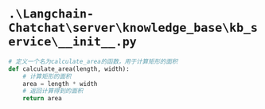 # `.\Langchain-Chatchat\server\knowledge_base\kb_service\__init__.py`

```py
# 定义一个名为calculate_area的函数，用于计算矩形的面积
def calculate_area(length, width):
    # 计算矩形的面积
    area = length * width
    # 返回计算得到的面积
    return area
```